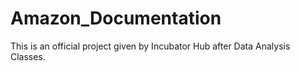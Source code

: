 # Amazon_Documentation
This is an official project given by Incubator Hub after Data Analysis Classes.
